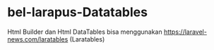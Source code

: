 # bel-larapus-Datatables


Html Builder dan Html DataTables bisa menggunakan https://laravel-news.com/laratables (Laratables)
